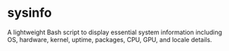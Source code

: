 # sysinfo
A lightweight Bash script to display essential system information including OS, hardware, kernel, uptime, packages, CPU, GPU, and locale details.
